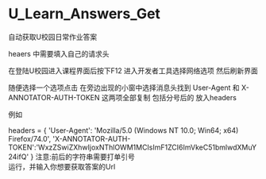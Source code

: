 # U_Learn_Answers_Get
自动获取U校园日常作业答案



heaers 中需要填入自己的请求头 



在登陆U校园进入课程界面后按下F12 进入开发者工具选择网络选项 然后刷新界面



随便选择一个选项点击 在旁边出现的小窗中选择消息头找到 User-Agent 和 X-ANNOTATOR-AUTH-TOKEN 这两项全部复制 包括分号后的
放入headers


例如



headers = {
    'User-Agent': 'Mozilla/5.0 (Windows NT 10.0; Win64; x64) Firefox/74.0',
    'X-ANNOTATOR-AUTH-TOKEN':'WxzZSwiZXhwIjoxNThlOWM1MCIsImF1ZCI6ImVkeC51bmlwdXMuY24ifQ'
}
注意:前后的字符串需要打单引号                                                                                                         
运行，并输入你想要获取答案的Url
